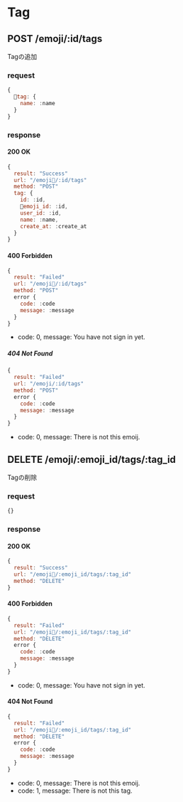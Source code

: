# Tag
## POST /emoji/:id/tags
Tagの追加

### request
```js
{
  tag: {
    name: :name
  }
}
```

### response
#### 200 OK
```js
{
  result: "Success"
  url: "/emoji/:id/tags"
  method: "POST"
  tag: {
    id: :id,
    emoji_id: :id,
    user_id: :id,
    name: :name,
    create_at: :create_at
  }
}
```

#### 400 Forbidden
```js
{
  result: "Failed"
  url: "/emoji/:id/tags"
  method: "POST"
  error {
    code: :code
    message: :message
  }
}
```

* code: 0, message: You have not sign in yet.

##### 404 Not Found
```js
{
  result: "Failed"
  url: "/emoji/:id/tags"
  method: "POST"
  error {
    code: :code
    message: :message
  }
}
```

* code: 0, message: There is not this emoij.

## DELETE /emoji/:emoji_id/tags/:tag_id
Tagの削除

### request
```js
{}
```

### response
#### 200 OK
```js
{
  result: "Success"
  url: "/emoji/:emoji_id/tags/:tag_id"
  method: "DELETE"
}
```

#### 400 Forbidden
```js
{
  result: "Failed"
  url: "/emoji/:emoji_id/tags/:tag_id"
  method: "DELETE"
  error {
    code: :code
    message: :message
  }
}
```

* code: 0, message: You have not sign in yet.

#### 404 Not Found
```js
{
  result: "Failed"
  url: "/emoji/:emoji_id/tags/:tag_id"
  method: "DELETE"
  error {
    code: :code
    message: :message
  }
}
```

* code: 0, message: There is not this emoij.
* code: 1, message: There is not this tag.
